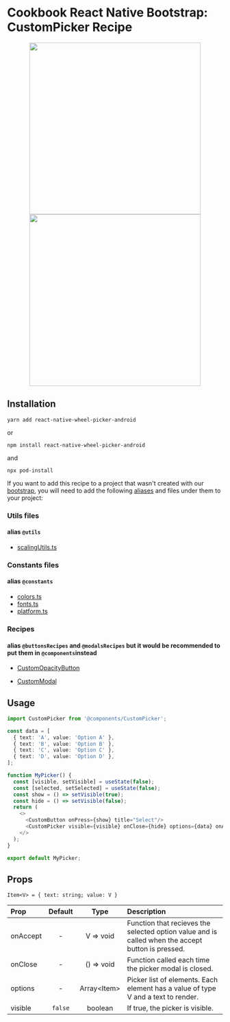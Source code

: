 # Cookbook React Native Bootstrap: CustomPicker Recipe

<p align="center">
  <img width="400" height="400" src="https://raw.githubusercontent.com/Wolox/frontend-cookbook/master/cookbook-react-native/recipes/pickers/custom-picker/recipe-ios.gif">
  <img width="400" height="400" src="https://raw.githubusercontent.com/Wolox/frontend-cookbook/master/cookbook-react-native/recipes/pickers/custom-picker/recipe-android.gif">
</p>

## Installation

`yarn add react-native-wheel-picker-android`

or

`npm install react-native-wheel-picker-android`

and

`npx pod-install`

If you want to add this recipe to a project that wasn't created with our [bootstrap](https://github.com/Wolox/wolmo-bootstrap-react-native), you will need to add the following [aliases](https://github.com/tleunen/babel-plugin-module-resolver#readme) and files under them to your project:

### Utils files
#### alias `@utils`

* [scalingUtils.ts](https://github.com/Wolox/wolmo-bootstrap-react-native/blob/master/generators/app/templates/src/utils/scalingUtils.ts)


### Constants files
#### alias `@constants`

* [colors.ts](https://github.com/Wolox/wolmo-bootstrap-react-native/blob/master/generators/app/templates/src/constants/colors.ts)
* [fonts.ts](https://github.com/Wolox/wolmo-bootstrap-react-native/blob/master/generators/app/templates/src/config/fonts.ts)
* [platform.ts](https://github.com/Wolox/wolmo-bootstrap-react-native/blob/master/generators/app/templates/src/constants/platform.ts)

### Recipes
#### alias `@buttonsRecipes` and `@modalsRecipes` but it would be recommended to put them in `@components`instead

* [CustomOpacityButton](https://github.com/Wolox/frontend-cookbook/master/cookbook-react-native/recipes/buttons/custom-opacity-button#readme)

* [CustomModal](https://github.com/Wolox/frontend-cookbook/master/cookbook-react-native/recipes/modals/custom-modal#readme)


## Usage

``` ts
import CustomPicker from '@components/CustomPicker';

const data = [
  { text: 'A', value: 'Option A' },
  { text: 'B', value: 'Option B' },
  { text: 'C', value: 'Option C' },
  { text: 'D', value: 'Option D' },
];

function MyPicker() {
  const [visible, setVisible] = useState(false);
  const [selected, setSelected] = useState(false);
  const show = () => setVisible(true);
  const hide = () => setVisible(false);
  return (
    <>
      <CustomButton onPress={show} title="Select"/>
      <CustomPicker visible={visible} onClose={hide} options={data} onAccept={setSelected} />
    </>
  );
}

export default MyPicker;
```

## Props
`Item<V> = { text: string; value: V }`

| Prop  | Default  | Type | Description |
| :------------ |:---------------:| :---------------:| :-----|
| onAccept | - | V => void | Function that recieves the selected option value and is called when the accept button is pressed. |
| onClose | - | () => void | Function called each time the picker modal is closed. |
| options | - | Array<Item<V>> | Picker list of elements. Each element has a value of type V and a text to render. |
| visible | `false` | boolean | If true, the picker is visible. |
